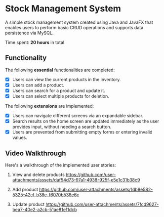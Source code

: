 # Stock Management System

A simple stock management system created using Java and JavaFX that enables users to perform basic CRUD operations and supports data persistence via MySQL.

Time spent: **20 hours** in total

## Functionality

The following **essential** functionalities are completed:

* [x] Users can view the current products in the inventory.
* [x] Users can add a product.
* [x] Users can search for a product and update it.
* [x] Users can select multiple products for deletion.

The following **extensions** are implemented:

* [x] Users can navigate different screens via an expandable sidebar.
* [x] Search results on the home screen are updated immediately as the user provides input, without needing a search button.
* [x] Users are prevented from submitting empty forms or entering invalid values.

## Video Walkthrough

Here's a walkthrough of the implemented user stories:
1. View and delete products
   https://github.com/user-attachments/assets/daf54d73-97a1-4938-925f-e5e1c31b38c9
   
2. Add product
   https://github.com/user-attachments/assets/1db8e582-5325-42cf-b38e-f6070b538e6c
   
3. Update product
   https://github.com/user-attachments/assets/7fcd9627-bea7-40e2-a2cb-51ae81e11dcb
